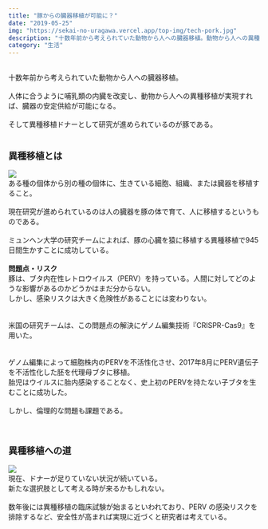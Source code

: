 ```yaml
---
title: "豚からの臓器移植が可能に？"
date: "2019-05-25"
img: "https://sekai-no-uragawa.vercel.app/top-img/tech-pork.jpg"
description: "十数年前から考えられていた動物から人への臓器移植。動物から人への異種移植が実現すれば、臓器の安定供給が可能になる。そして異種移植ドナーとして研究が進められているのが豚である。"
category: "生活"
---
```


<br>
十数年前から考えられていた動物から人への臓器移植。<br>
<br>
人体に合うように哺乳類の内臓を改変し、動物から人への異種移植が実現すれば、臓器の安定供給が可能になる。<br>
<br>
そして異種移植ドナーとして研究が進められているのが豚である。<br>
<br>
<h3><font size="4"><b>異種移植とは</b></font></h3>
<img src="https://cdn-ak.f.st-hatena.com/images/fotolife/t/tarotarosanba/20190525/20190525220231.jpg">
<br>
ある種の個体から別の種の個体に、生きている細胞、組織、または臓器を移植すること。<br>
<br>
現在研究が進められているのは人の臓器を豚の体で育て、人に移植するというものである。<br>
<br>
ミュンヘン大学の研究チームによれば、豚の心臓を猿に移植する異種移植で945日間生かすことに成功している。<br>
<br>
<b>問題点・リスク</b><br>
豚は、ブタ内在性レトロウイルス（PERV）を持っている。人間に対してどのような影響があるのかどうかはまだ分からない。<br>
しかし、感染リスクは大きく危険性があることには変わりない。<br>
<br>
<br>
米国の研究チームは、この問題点の解決にゲノム編集技術『CRISPR-Cas9』を用いた。<br>
<br>
<br>
ゲノム編集によって細胞株内のPERVを不活性化させ、2017年8月にPERV遺伝子を不活性化した胚を代理母ブタに移植。<br>
胎児はウイルスに胎内感染することなく、史上初のPERVを持たない子ブタを生むことに成功した。<br>
<br>
しかし、倫理的な問題も課題である。<br>
<br>
<br>
<h3><font size="4"><b>異種移植への道</b></font></h3>
<img src="https://cdn-ak.f.st-hatena.com/images/fotolife/t/tarotarosanba/20190525/20190525222530.jpg">
<br>
現在、ドナーが足りていない状況が続いている。<br>
新たな選択肢として考える時が来るかもしれない。<br>
<br>
数年後には異種移植の臨床試験が始まるといわれており、PERV の感染リスクを排除するなど、安全性が高まれば実現に近づくと研究者は考えている。<br>
<br>
<br>
